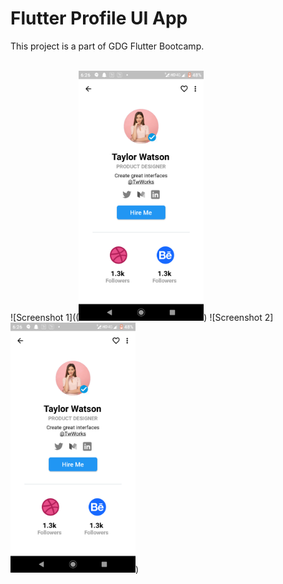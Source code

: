 # Flutter Profile UI App

This project is a part of GDG Flutter Bootcamp.<br><br>

![Screenshot 1]((<img src="https://raw.githubusercontent.com/Gupta-shifali/Profile-UI-App/master/Screenshot_1.png" width="200" height="400">) ![Screenshot 2]
<img src="https://raw.githubusercontent.com/Gupta-shifali/Profile-UI-App/master/Screenshot_1.png" width="200" height="400">)
